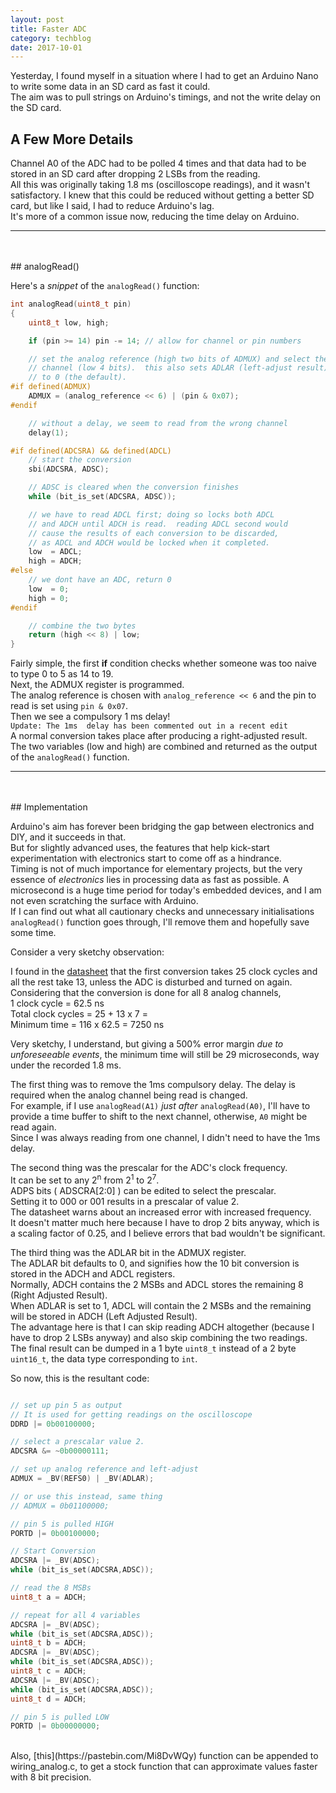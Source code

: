 ```yaml
---
layout: post
title: Faster ADC
category: techblog
date: 2017-10-01
---
```


Yesterday, I found myself in a situation where I had to get an Arduino Nano to write some data in an SD card as fast it could.<br>
The aim was to pull strings on Arduino's timings, and not the write delay on the SD card.<br>

## A Few More Details

Channel A0 of the ADC had to be polled 4 times and that data had to be stored in an SD card after dropping 2 LSBs from the reading.<br>
All this was originally taking 1.8 ms (oscilloscope readings), and it wasn't satisfactory. I knew that this could be reduced without getting a better SD card, but like I said, I had to reduce Arduino's lag.<br>
It's more of a common issue now, reducing the time delay on Arduino.<br>

---
<br>
<br>
## analogRead()


Here's a *snippet* of the `analogRead()`  function:

```cpp
int analogRead(uint8_t pin)
{
	uint8_t low, high;

	if (pin >= 14) pin -= 14; // allow for channel or pin numbers

  	// set the analog reference (high two bits of ADMUX) and select the
	// channel (low 4 bits).  this also sets ADLAR (left-adjust result)
	// to 0 (the default).
#if defined(ADMUX)
	ADMUX = (analog_reference << 6) | (pin & 0x07);
#endif

	// without a delay, we seem to read from the wrong channel
	delay(1);

#if defined(ADCSRA) && defined(ADCL)
	// start the conversion
	sbi(ADCSRA, ADSC);

	// ADSC is cleared when the conversion finishes
	while (bit_is_set(ADCSRA, ADSC));

	// we have to read ADCL first; doing so locks both ADCL
	// and ADCH until ADCH is read.  reading ADCL second would
	// cause the results of each conversion to be discarded,
	// as ADCL and ADCH would be locked when it completed.
	low  = ADCL;
	high = ADCH;
#else
	// we dont have an ADC, return 0
	low  = 0;
	high = 0;
#endif

	// combine the two bytes
	return (high << 8) | low;
}
```

Fairly simple, the first **if** condition checks whether someone was too naive to type 0 to 5 as 14 to 19.<br>
Next, the ADMUX register is programmed.<br>
The analog reference is chosen with `analog_reference << 6`  and the pin to read is set using `pin & 0x07`.<br>
Then we see a compulsory 1 ms delay!<br>
`Update: The 1ms  delay has been commented out in a recent edit`<br>
A normal conversion takes place after producing a right-adjusted result.<br>
The two variables (low and high) are combined and returned as the output of the `analogRead()`  function.

---
<br>
<br>
## Implementation

Arduino's aim has forever been bridging the gap between electronics and DIY, and it succeeds in that.<br>
But for slightly advanced uses, the features that help kick-start experimentation with electronics start to come off as a hindrance.<br>
Timing is not of much importance for elementary projects, but the very essence of *electronics* lies in processing data as fast as possible. A microsecond is a huge time period for today's embedded devices, and I am not even scratching the surface with Arduino.<br>
If I can find out what all cautionary checks and unnecessary initialisations `analogRead()`  function goes through, I'll remove them and hopefully save some time.

Consider a very sketchy observation:

I found in the [datasheet](http://www.atmel.com/Images/Atmel-42735-8-bit-AVR-Microcontroller-ATmega328-328P_Datasheet.pdf) that the first conversion takes 25 clock cycles and all the rest take 13, unless the ADC is disturbed and turned on again.<br>
Considering that the conversion is done for all 8 analog channels,<br>
1 clock cycle = 62.5 ns <br>
Total clock cycles = 25 + 13 x 7 =  <br>
Minimum time = 116 x 62.5 = 7250 ns <br>

Very sketchy, I understand, but giving a 500% error margin *due to unforeseeable events*, the minimum time will still be 29 microseconds, way under the recorded 1.8 ms.<br>

The first thing was to remove the 1ms compulsory delay. The delay is required when the analog channel being read is changed.<br>
For example, if I use `analogRead(A1)`  *just after* `analogRead(A0)`, I'll have to provide a time buffer to shift to the next channel, otherwise, `A0`  might be read again.<br>
Since I was always reading from one channel, I didn't need to have the 1ms delay.

The second thing was the prescalar for the ADC's clock frequency.<br>
It can be set to any 2<sup>n</sup> from 2<sup>1</sup> to 2<sup>7</sup>.<br>
ADPS bits ( ADSCRA[2:0] ) can be edited to select the prescalar.<br>
Setting it to 000 or 001 results in a prescalar of value 2.<br>
The datasheet warns about an increased error with increased frequency.<br>
It doesn't matter much here because I have to drop 2 bits anyway, which is a scaling factor of 0.25, and I believe errors that bad wouldn't be significant.<br>

The third thing was the ADLAR bit in the ADMUX register.<br>
The ADLAR bit defaults to 0, and signifies how the 10 bit conversion is stored in the ADCH and ADCL registers.<br>
Normally, ADCH contains the 2 MSBs and ADCL stores the remaining 8 (Right Adjusted Result).<br>
When ADLAR is set to 1, ADCL will contain the 2 MSBs and the remaining will be stored in ADCH (Left Adjusted Result).<br>
The advantage here is that I can skip reading ADCH altogether (because I have to drop 2 LSBs anyway) and also skip combining the two readings.<br>
The final result can be dumped in a 1 byte `uint8_t`  instead of a 2 byte `uint16_t`, the data type corresponding to `int`.<br>

So now, this is the resultant code:

```cpp

// set up pin 5 as output
// It is used for getting readings on the oscilloscope
DDRD |= 0b00100000;

// select a prescalar value 2.
ADCSRA &= ~0b00000111;

// set up analog reference and left-adjust
ADMUX = _BV(REFS0) | _BV(ADLAR);

// or use this instead, same thing
// ADMUX = 0b01100000;

// pin 5 is pulled HIGH
PORTD |= 0b00100000;

// Start Conversion
ADCSRA |= _BV(ADSC);
while (bit_is_set(ADCSRA,ADSC));

// read the 8 MSBs
uint8_t a = ADCH;

// repeat for all 4 variables
ADCSRA |= _BV(ADSC);
while (bit_is_set(ADCSRA,ADSC));
uint8_t b = ADCH;
ADCSRA |= _BV(ADSC);
while (bit_is_set(ADCSRA,ADSC));
uint8_t c = ADCH;
ADCSRA |= _BV(ADSC);
while (bit_is_set(ADCSRA,ADSC));
uint8_t d = ADCH;

// pin 5 is pulled LOW
PORTD |= 0b00000000;
```

<br>
Also, [this](https://pastebin.com/Mi8DvWQy) function can be appended to wiring_analog.c, to get a stock function that can approximate values faster with 8 bit precision.